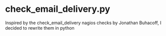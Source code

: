 # check_email_delivery.py
Inspired by the check_email_delivery nagios checks by Jonathan Buhacoff, I decided to rewrite them in python
